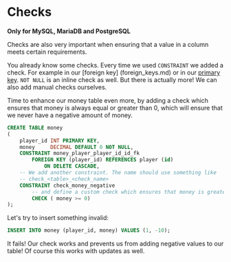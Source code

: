 # Checks

**Only for MySQL, MariaDB and PostgreSQL**

Checks are also very important when ensuring that a value in a column meets certain requirements.

You already know some checks. Every time we used `CONSTRAINT` we added a check. For example in our [foreign key]
(foreign_keys.md) or in our [primary key](dev/private/java/!tutorial/basicsql-pages/docs/en/03/data_consistency/primary_keys.md). `NOT NULL` is an inline check as well. But there is
actually more! We can also add manual checks ourselves.

Time to enhance our money table even more, by adding a check which ensures that money is always equal or greater than
0, which will ensure that we never have a negative amount of money.

```sql
CREATE TABLE money
(
    player_id INT PRIMARY KEY,
    money     DECIMAL DEFAULT 0 NOT NULL,
    CONSTRAINT money_player_player_id_id_fk
        FOREIGN KEY (player_id) REFERENCES player (id)
            ON DELETE CASCADE,
    -- We add another constraint. The name should use something like
    -- check_<table>_<check_name>
    CONSTRAINT check_money_negative
        -- and define a custom check which ensures that money is greater or equal to 0
        CHECK ( money >= 0)
);
```

Let's try to insert something invalid:

```sql
INSERT INTO money (player_id, money) VALUES (1, -10);
```

It fails! Our check works and prevents us from adding negative values to our table! Of course this works with 
updates as well.
